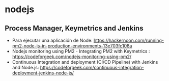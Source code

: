 # nodejs

## Process Manager, Keymetrics and Jenkins

* Para ejecutar una aplicación de Node: https://hackernoon.com/running-pm2-node-js-in-production-environments-13e703fc108a
* Nodejs monitoring using PM2 - Integrating PM2 with Keymetrics : https://codeforgeek.com/nodejs-monitoring-using-pm2/
* Continuous Integration and deployment (CI/CD Pipeline)
  with Jenkins and Node.js: https://codeforgeek.com/continuous-integration-deployment-jenkins-node-js/

